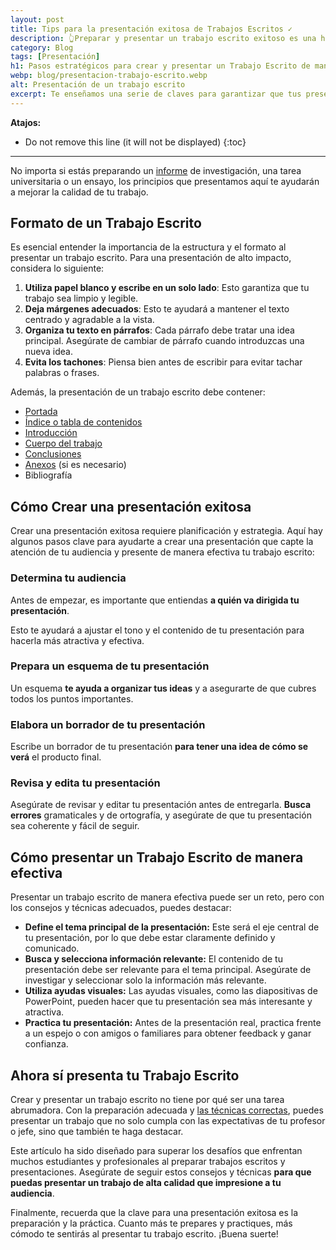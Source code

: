 ```yaml
---
layout: post
title: Tips para la presentación exitosa de Trabajos Escritos ✓
description: 👆Preparar y presentar un trabajo escrito exitoso es una habilidad esencial que se necesita tanto en la academia como en el mundo profesional ¡Hazlo bien!
category: Blog
tags: [Presentación]
h1: Pasos estratégicos para crear y presentar un Trabajo Escrito de manera exitosa
webp: blog/presentacion-trabajo-escrito.webp
alt: Presentación de un trabajo escrito
excerpt: Te enseñamos una serie de claves para garantizar que tus presentaciones escritas sean coherentes, atractivas y efectivas.
---
```

**Atajos:**
* Do not remove this line (it will not be displayed)
{:toc}

-----

No importa si estás preparando un [informe]({{'informes'|relative_url}} "Informes") de investigación, una tarea universitaria o un ensayo, los principios que presentamos aquí te ayudarán a mejorar la calidad de tu trabajo.

## Formato de un Trabajo Escrito

Es esencial entender la importancia de la estructura y el formato al presentar un trabajo escrito. Para una presentación de alto impacto, considera lo siguiente:

1. **Utiliza papel blanco y escribe en un solo lado**: Esto garantiza que tu trabajo sea limpio y legible.
2. **Deja márgenes adecuados**: Esto te ayudará a mantener el texto centrado y agradable a la vista.
3. **Organiza tu texto en párrafos**: Cada párrafo debe tratar una idea principal. Asegúrate de cambiar de párrafo cuando introduzcas una nueva idea.
4. **Evita los tachones**: Piensa bien antes de escribir para evitar tachar palabras o frases.

Además, la presentación de un trabajo escrito debe contener:

* [Portada]({{'portada-trabajo-escrito'|relative_url}})
* [Índice o tabla de contenidos]({{'tabla-de-contenido-trabajo-escrito'|relative_url}})
* [Introducción]({{'introduccion-trabajo-escrito'|relative_url}})
* [Cuerpo del trabajo]({{'cuerpo-trabajo-escrito'|relative_url}})
* [Conclusiones]({{'conclusiones-trabajo-escrito'|relative_url}})
* [Anexos]({{'anexos-trabajo-escrito'|relative_url}}) (si es necesario)
* Bibliografía

## Cómo Crear una presentación exitosa

Crear una presentación exitosa requiere planificación y estrategia. Aquí hay algunos pasos clave para ayudarte a crear una presentación que capte la atención de tu audiencia y presente de manera efectiva tu trabajo escrito:

### Determina tu audiencia

Antes de empezar, es importante que entiendas **a quién va dirigida tu presentación**.

Esto te ayudará a ajustar el tono y el contenido de tu presentación para hacerla más atractiva y efectiva.

### Prepara un esquema de tu presentación

Un esquema **te ayuda a organizar tus ideas** y a asegurarte de que cubres todos los puntos importantes.

### Elabora un borrador de tu presentación

Escribe un borrador de tu presentación **para tener una idea de cómo se verá** el producto final.

### Revisa y edita tu presentación

Asegúrate de revisar y editar tu presentación antes de entregarla. **Busca errores** gramaticales y de ortografía, y asegúrate de que tu presentación sea coherente y fácil de seguir.

## Cómo presentar un Trabajo Escrito de manera efectiva

Presentar un trabajo escrito de manera efectiva puede ser un reto, pero con los consejos y técnicas adecuados, puedes destacar:

* **Define el tema principal de la presentación:** Este será el eje central de tu presentación, por lo que debe estar claramente definido y comunicado.
* **Busca y selecciona información relevante:** El contenido de tu presentación debe ser relevante para el tema principal. Asegúrate de investigar y seleccionar solo la información más relevante.
* **Utiliza ayudas visuales:** Las ayudas visuales, como las diapositivas de PowerPoint, pueden hacer que tu presentación sea más interesante y atractiva.
* **Practica tu presentación:** Antes de la presentación real, practica frente a un espejo o con amigos o familiares para obtener feedback y ganar confianza.

## Ahora sí presenta tu Trabajo Escrito

Crear y presentar un trabajo escrito no tiene por qué ser una tarea abrumadora. Con la preparación adecuada y [las técnicas correctas]({{'cursos-de-trabajos-escritos'|relative_url}}), puedes presentar un trabajo que no solo cumpla con las expectativas de tu profesor o jefe, sino que también te haga destacar.

Este artículo ha sido diseñado para superar los desafíos que enfrentan muchos estudiantes y profesionales al preparar trabajos escritos y presentaciones. Asegúrate de seguir estos consejos y técnicas **para que puedas presentar un trabajo de alta calidad que impresione a tu audiencia**.

Finalmente, recuerda que la clave para una presentación exitosa es la preparación y la práctica. Cuanto más te prepares y practiques, más cómodo te sentirás al presentar tu trabajo escrito. ¡Buena suerte!

